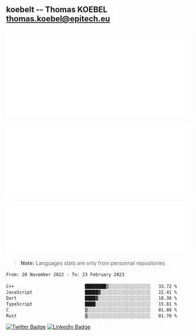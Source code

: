 ## koebelt -- Thomas KOEBEL <thomas.koebel@epitech.eu>

<!-- On github since 2018-->


![Metrics](/metrics.classic.svg)



<!--![Metrics](/metrics.plugin.introduction.repository.svg)-->
![Metrics](/metrics.plugin.isocalendar.svg)



![Metrics](/metrics.plugin.languages.svg)

> **Note:** Languages stats are only from personnal repositories

<!--START_SECTION:waka-->

```text
From: 20 November 2022 - To: 23 February 2023

C++                           ████████▒░░░░░░░░░░░░░░░░   33.72 %
JavaScript                    █████▓░░░░░░░░░░░░░░░░░░░   22.41 %
Dart                          ████▓░░░░░░░░░░░░░░░░░░░░   18.30 %
TypeScript                    ████░░░░░░░░░░░░░░░░░░░░░   15.81 %
C                             ▒░░░░░░░░░░░░░░░░░░░░░░░░   01.88 %
Rust                          ▒░░░░░░░░░░░░░░░░░░░░░░░░   01.78 %
```

<!--END_SECTION:waka-->

[![Twitter Badge](https://img.shields.io/badge/Twitter-Profile-informational?style=flat&logo=twitter&logoColor=white&color=1CA2F1)](https://twitter.com/jesuis_roux)
[![LinkedIn Badge](https://img.shields.io/badge/LinkedIn-Profile-informational?style=flat&logo=linkedin&logoColor=white&color=0D76A8)](https://www.linkedin.com/in/koebelt/)
